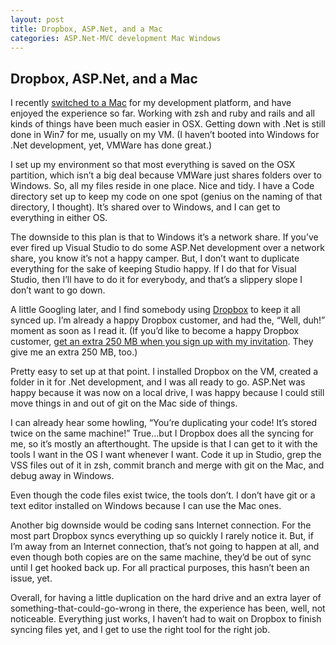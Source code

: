 ```yaml
---
layout: post
title: Dropbox, ASP.Net, and a Mac
categories: ASP.Net-MVC development Mac Windows
---
```

## Dropbox, ASP.Net, and a Mac

I recently [switched to a Mac](/2010/01/03/five-days-with-my-macbook-pro.html) for my development platform, and have enjoyed the experience so far. Working with zsh and ruby and rails and all kinds of things have been much easier in OSX. Getting down with .Net is still done in Win7 for me, usually on my VM. (I haven’t booted into Windows for .Net development, yet, VMWare has done great.)

I set up my environment so that most everything is saved on the OSX partition, which isn’t a big deal because VMWare just shares folders over to Windows. So, all my files reside in one place. Nice and tidy. I have a Code directory set up to keep my code on one spot (genius on the naming of that directory, I thought). It’s shared over to Windows, and I can get to everything in either OS.

The downside to this plan is that to Windows it’s a network share. If you’ve ever fired up Visual Studio to do some ASP.Net development over a network share, you know it’s not a happy camper. But, I don’t want to duplicate everything for the sake of keeping Studio happy. If I do that for Visual Studio, then I’ll have to do it for everybody, and that’s a slippery slope I don’t want to go down.

A little Googling later, and I find somebody using [Dropbox](http://www.dropbox.com) to keep it all synced up. I’m already a happy Dropbox customer, and had the, “Well, duh!” moment as soon as I read it. (If you’d like to become a happy Dropbox customer, [get an extra 250 MB when you sign up with my invitation](https://www.dropbox.com/referrals/NTIyNzAyMDE5). They give me an extra 250 MB, too.)

Pretty easy to set up at that point. I installed Dropbox on the VM, created a folder in it for .Net development, and I was all ready to go. ASP.Net was happy because it was now on a local drive, I was happy because I could still move things in and out of git on the Mac side of things.

I can already hear some howling, “You’re duplicating your code! It’s stored twice on the same machine!” True…but I Dropbox does all the syncing for me, so it’s mostly an afterthought. The upside is that I can get to it with the tools I want in the OS I want whenever I want. Code it up in Studio, grep the VSS files out of it in zsh, commit branch and merge with git on the Mac, and debug away in Windows.

Even though the code files exist twice, the tools don’t. I don’t have git or a text editor installed on Windows because I can use the Mac ones.

Another big downside would be coding sans Internet connection. For the most part Dropbox syncs everything up so quickly I rarely notice it. But, if I’m away from an Internet connection, that’s not going to happen at all, and even though both copies are on the same machine, they’d be out of sync until I get hooked back up. For all practical purposes, this hasn’t been an issue, yet.

Overall, for having a little duplication on the hard drive and an extra layer of something-that-could-go-wrong in there, the experience has been, well, not noticeable. Everything just works, I haven’t had to wait on Dropbox to finish syncing files yet, and I get to use the right tool for the right job.
